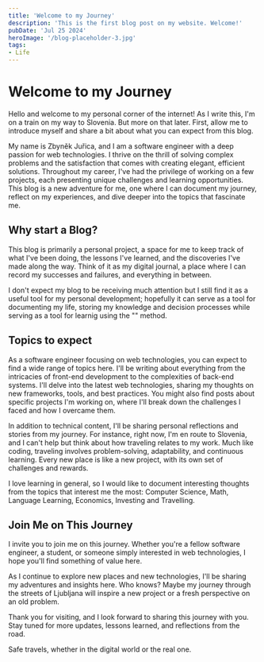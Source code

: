 ```yaml
---
title: 'Welcome to my Journey'
description: 'This is the first blog post on my website. Welcome!'
pubDate: 'Jul 25 2024'
heroImage: '/blog-placeholder-3.jpg'
tags:
- Life
---
```


# Welcome to my Journey

Hello and welcome to my personal corner of the internet! As I write this, I'm on a train on my way to Slovenia. But more on that later. First, allow me to introduce myself and share a bit about what you can expect from this blog.

My name is Zbyněk Juřica, and I am a software engineer with a deep passion for web technologies. I thrive on the thrill of solving complex problems and the satisfaction that comes with creating elegant, efficient solutions. Throughout my career, I've had the privilege of working on a few projects, each presenting unique challenges and learning opportunities. This blog is a new adventure for me, one where I can document my journey, reflect on my experiences, and dive deeper into the topics that fascinate me.

## Why start a Blog?

This blog is primarily a personal project, a space for me to keep track of what I've been doing, the lessons I've learned, and the discoveries I've made along the way. Think of it as my digital journal, a place where I can record my successes and failures, and everything in between.

I don't expect my blog to be receiving much attention but I still find it as a useful tool for my personal development; hopefully it can serve as a tool for documenting my life, storing my knowledge and decision processes while serving as a tool for learnig using the "" method.

## Topics to expect

As a software engineer focusing on web technologies, you can expect to find a wide range of topics here. I'll be writing about everything from the intricacies of front-end development to the complexities of back-end systems. I'll delve into the latest web technologies, sharing my thoughts on new frameworks, tools, and best practices. You might also find posts about specific projects I'm working on, where I'll break down the challenges I faced and how I overcame them.

In addition to technical content, I'll be sharing personal reflections and stories from my journey. For instance, right now, I'm en route to Slovenia, and I can't help but think about how traveling relates to my work. Much like coding, traveling involves problem-solving, adaptability, and continuous learning. Every new place is like a new project, with its own set of challenges and rewards.

I love learning in general, so I would like to document interesting thoughts from the topics that interest me the most: Computer Science, Math, Language Learning, Economics, Investing and Travelling.

## Join Me on This Journey
I invite you to join me on this journey. Whether you're a fellow software engineer, a student, or someone simply interested in web technologies, I hope you'll find something of value here.

As I continue to explore new places and new technologies, I'll be sharing my adventures and insights here. Who knows? Maybe my journey through the streets of Ljubljana will inspire a new project or a fresh perspective on an old problem.

Thank you for visiting, and I look forward to sharing this journey with you. Stay tuned for more updates, lessons learned, and reflections from the road.

Safe travels, whether in the digital world or the real one.
